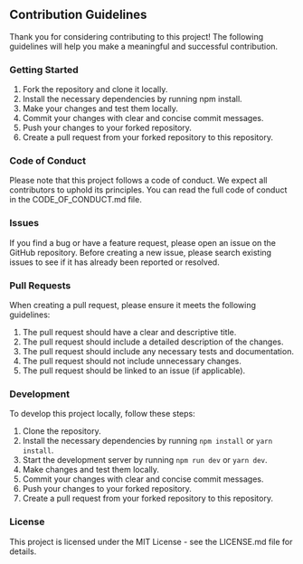 ## Contribution Guidelines

Thank you for considering contributing to this project! The following guidelines will help you make a meaningful and successful contribution.

### Getting Started

1. Fork the repository and clone it locally.
2. Install the necessary dependencies by running npm install.
3. Make your changes and test them locally.
4. Commit your changes with clear and concise commit messages.
5. Push your changes to your forked repository.
6. Create a pull request from your forked repository to this repository.

### Code of Conduct

Please note that this project follows a code of conduct. We expect all contributors to uphold its principles. You can read the full code of conduct in the CODE_OF_CONDUCT.md file.

### Issues

If you find a bug or have a feature request, please open an issue on the GitHub repository. Before creating a new issue, please search existing issues to see if it has already been reported or resolved.

### Pull Requests

When creating a pull request, please ensure it meets the following guidelines:

1. The pull request should have a clear and descriptive title.
2. The pull request should include a detailed description of the changes.
3. The pull request should include any necessary tests and documentation.
4. The pull request should not include unnecessary changes.
5. The pull request should be linked to an issue (if applicable).

### Development

To develop this project locally, follow these steps:

1. Clone the repository.
2. Install the necessary dependencies by running ```npm install``` or ```yarn install```.
3. Start the development server by running ```npm run dev``` or ```yarn dev```.
4. Make changes and test them locally.
5. Commit your changes with clear and concise commit messages.
6. Push your changes to your forked repository.
7. Create a pull request from your forked repository to this repository.

### License

This project is licensed under the MIT License - see the LICENSE.md file for details.

